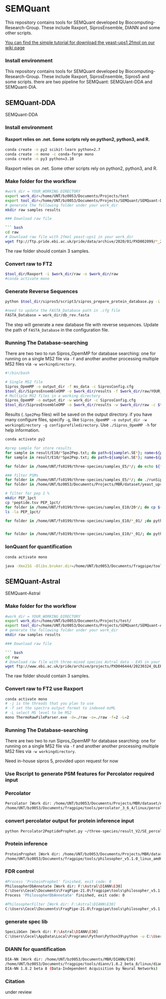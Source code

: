# SEMQuant

This repository contains tools for SEMQuant developed by Biocomputing-Research-Group. These include Raxport, SiprosEnsemble, DIANN and some other scripts.

[You can find the simple tutorial for download the yeast-ups1 2fmol on our wiki page](https://github.com/xyz1396/SiprosToolKits-Sipros4/wiki/13C-labeled-E.-coli-SIP-proteomic-search-tutorial)

### Install environment

This repository contains tools for SEMQuant developed by Biocomputing-Research-Group. These include Raxport, SiprosEnsemble, Sipros5 and some scripts. there are two pipeline for SEMQuant: SEMQUant-DDA and SEMQuant-DIA.

## SEMQuant-DDA
SEMQuant-DDA 

### Install environment

#### Raxport relies on .net. Some scripts rely on python2, python3, and R.

``` bash
conda create -n py2 scikit-learn python=2.7
conda create -n mono -c conda-forge mono
conda create -n py3 python=3.10
```
Raxport relies on .net. Some other scripts rely on python2, python3, and R.

### Make folder for the workflow

```bash
#work_dir = YOUR_WORKING_DIRECTORY
export work_dir=/home/UNT/bz0053/Documents/Projects/test
export tool_dir=/home/UNT/bz0053/Documents/Projects/SEMQuant/SEMQuant-DDA
# generate the following folder under your work_dir 
mkdir raw samples results 

### Download raw file

``` bash
cd raw 
# Download raw file with 2fmol yeast-ups1 in your work_dir
wget ftp://ftp.pride.ebi.ac.uk/pride/data/archive/2020/01/PXD002099/*_2fmol*.raw
```
The raw folder should contain 3 samples.

### Convert raw to FT2

```bash
$tool_dir/Raxport -i $work_dir/raw -o $work_dir/raw
#conda activate mono
```
### Generate Reverse Sequences

``` bash
python $tool_dir/sipros5/script3/sipros_prepare_protein_database.py -i work_dir/YOUR_DB.fasta -o db_rev.fasta -c tool_dir/configs/SiprosConfig_yeast.cfg

#need to update the FASTA_Database path in .cfg file 
FASTA_Database = work_dir/db_rev.fasta
```
The step will generate a new database file with reverse sequences. Update the path of `FASTA_Database` in the configuration file.

### Running The Database-searching

There are two two to run Sipros_OpemMP for database searching: one for running on a single MS2 file via `-f` and another another processing multiple MS2 files via `-w workingdirectory`.


```bash
#!/bin/bash

# Single MS2 file
Sipros_OpemMP -o output_dir -f ms_data -c SiprosConfig.cfg
$tool_dir/SiprosEnsembleOMP -o $work_dir/results -f $work_dir/raw/YOUR_MS2.FT2 -c $tool_dir/configs/SiprosConfig.cfg
# Multiple MS2 files in a working directory
Sipros_OpemMP -o output_dir -w work_dir -c SiprosConfig.cfg
$tool_dir/SiprosEnsembleOMP -o $work_dir/results -w $work_dir/raw -c $tool_dir/configs/SiprosConfig.cfg
```

Results (`.Spe2Pep` files) will be saved on the output directory. if you have many configure files, specify `-g`, like `Sipros_OpemMP -o output_dir -w workingdirectory -g configurefiledirectory`. Use `./Sipros_OpemMP -h` for help information. 

```bash
conda activate py2

#prep sample for store results
for sample in result/E10/*Spe2Pep.txt; do path=${sample%.SE*}; name=${path#result/E10}; mkdir samples_E10/${name}; done
for sample in result/E10/*Spe2Pep.txt; do path=${sample%.SE*}; name=${path#result/E10/}; cp ${sample} samples_E5/${name}/${sample#result/E5/}; done

for folder in /home/UNT/fs0199/three-species/samples_E5/*/; do echo ${folder}; done

### filter PSMs
for folder in /home/UNT/fs0199/three-species/samples_E5/*/; do ./runSiprosFiltering.sh  -in ${folder} -c ../configs/SiprosConfig_yeast.cfg -o ${folder}; mv ${folder}/*.p*.txt ${folder}/peptide/;mv ${folder}/*.tab ${folder}/peptide/; done
for folder in /home/UNT/bz0053/Documents/Projects/MBR/dataset/yeast_ups/samples_2fmol/*/; do ./runSiprosFiltering.sh  -in ${folder} -c ../configs/SiprosConfig_yeast.cfg -o ${folder}; done

# filter for pep 1 %
mkdir PEP_1pct
cp *peptide.tsv PEP_1pct/
for folder in /home/UNT/fs0199/three-species/samples_E10/20*/; do cp ${folder}/*.SE.pep.txt ./PEP_1pct; done
ls -la PEP_1pct/

for folder in /home/UNT/fs0199/three-species/samples_E10/*_01/ ;do python /home/UNT/fs0199/sipros5-master/script3/sipros_ensemble_filtering.py -i ${folder} -c /home/UNT/fs0199/three-species/SiprosConfig.cfg -o ${folder}; done


for folder in /home/UNT/fs0199/three-species/samples_E10/*_01/; do python /home/UNT/fs0199/sipros5-master/script3/sipros_peptides_assembling.py  -c /home/UNT/fs0199/three-species/SiprosConfig.cfg -w ${folder}; donehttps://chatgpt.com/c/67d229a2-725c-8001-bd57-48f02bf9d8e6

```
### IonQuant for quantification

```bash
conda activate mono

java -Xmx21G -Dlibs.bruker.dir=/home/UNT/bz0053/Documents/fragpipe/tools/MSFragger-4.0/ext/bruker -Dlibs.thermo.dir=/home/UNT/bz0053/Documents/fragpipe/tools/MSFragger-4.0/ext/thermo -cp /home/UNT/bz0053/Documents/fragpipe/tools/jfreechart-1.5.3.jar:/home/UNT/bz0053/Documents/fragpipe/tools/batmass-io-1.30.0.jar:/home/UNT/bz0053/Documents/fragpipe/tools/IonQuant-1.10.12.jar ionquant.IonQuant --threads 23 --perform-ms1quant 1 --perform-isoquant 0 --isotol 20.0 --isolevel 2 --isotype tmt10 --ionmobility 0 --site-reports 1 --minexps 1 --mbr 1 --maxlfq 1 --requantify 1 --mztol 10 --imtol 0.05 --rttol 0.4 --mbrmincorr 0 --mbrrttol 1 --mbrimtol 0.05 --mbrtoprun 40 --ionfdr 0.01 --proteinfdr 0.01 --peptidefdr 0.01 --normalization 1 --minisotopes 2 --minscans 3 --writeindex 0 --tp 0 --minfreq 0 --minions 2 --locprob 0.75 --uniqueness 0 --multidir . --filelist /home/UNT/bz0053/Documents/Projects/MBR/dataset/Astral/fragpipe_MBR/E45/filelist_ionquant.txt --modlist /home/UNT/bz0053/Documents/Projects/MBR/dataset/Astral/fragpipe_MBR/E45/modmasses_ionquant.txt

```
## SEMQuant-Astral
SEMQuant-Astral

### Make folder for the workflow

```bash
#work_dir = YOUR_WORKING_DIRECTORY
export work_dir=/home/UNT/bz0053/Documents/Projects/test/
export tool_dir=/home/UNT/bz0053/Documents/Projects/SEMQuant/SEMQuant-Astral
# generate the following folder under your work_dir 
mkdir raw samples results 

### Download raw file

``` bash
cd raw 
# Download raw file with three-mixed species Astral data - E45 in your work_dir
wget ftp://www.ebi.ac.uk/pride/archive/projects/PXD046444/20230324_OLEP08_200ng_30min_E45H50Y5*.raw
```
The raw folder should contain 3 samples.

### Convert raw to FT2 use Raxport

```bash
conda activate mono
# -j is the threads that you plan to use
# -f set the spectra output format to indexed mzML
# -L select MS level to be MS2
mono ThermoRawFileParser.exe -d=./raw -o=./raw -f=2 -L=2 
```

### Running The Database-searching

There are two two to run Sipros_OpemMP for database searching: one for running on a single MS2 file via `-f` and another another processing multiple MS2 files via `-w workingdirectory`.

Need in-house sipros 5, provided upon request for now

### Use Rscript to generate PSM features for Percolator required input

### Percolator
```bash
Percolator [Work dir: /home/UNT/bz0053/Documents/Projects/MBR/dataset/Astral/fragpipe_MBR/E45/2]
/home/UNT/bz0053/Documents/fragpipe/tools/percolator_3_6_4/linux/percolator --only-psms --no-terminate --post-processing-tdc --num-threads 23 --results-psms 20230324_OLEP08_200ng_30min_E45H50Y5_180K_2Th3p5ms_02_percolator_target_psms.tsv --decoy-results-psms 20230324_OLEP08_200ng_30min_E45H50Y5_180K_2Th3p5ms_02_percolator_decoy_psms.tsv --protein-decoy-pattern rev_ 20230324_OLEP08_200ng_30min_E45H50Y5_180K_2Th3p5ms_02.pin

```

### convert percolator output for protein inference input
```bash
python Percolator2PeptideProphet.py ~/three-species/result_V2/SE_percolator_DIANN/E20/01/20230324_OLEP08_200ng_30min_E20H50Y30_180K_2Th3p5ms_01.target.Spe2Pep.txt ~/three-species/result_V2/SE_percolator_DIANN/E20/01/20230324_OLEP08_200ng_30min_E20H50Y30_180K_2Th3p5ms_01.pin ~/three-species/result_V2/SE_percolator_DIANN/E20/01/ 20230324_OLEP08_200ng_30min_E20H50Y30_180K_2Th3p5ms_01
```

### Protein inference
```bash
ProteinProphet [Work dir: /home/UNT/bz0053/Documents/Projects/MBR/dataset/Astral/fragpipe_MBR/E45]
/home/UNT/bz0053/Documents/fragpipe/tools/philosopher_v5.1.0_linux_amd64/philosopher proteinprophet --maxppmdiff 2000000 --output combined /home/UNT/bz0053/Documents/Projects/MBR/dataset/Astral/fragpipe_MBR/E45/filelist_proteinprophet.txt
```
### FDR control
```bash
#Process 'ProteinProphet' finished, exit code: 0
PhilosopherDbAnnotate [Work dir: F:\Astral\DIANN\E30]
C:\Users\Cecel\Documents\FragPipe-21.0\fragpipe\tools\philosopher_v5.1.0_windows_amd64\philosopher.exe database --annotate F:\Astral\2024-09-22-decoys-mix_HYE.fasta.fas --prefix rev_
Process 'PhilosopherDbAnnotate' finished, exit code: 0

#PhilosopherFilter [Work dir: F:\Astral\DIANN\E30]
C:\Users\Cecel\Documents\FragPipe-21.0\fragpipe\tools\philosopher_v5.1.0_windows_amd64\philosopher.exe filter --picked --prot 0.01 --minPepLen 8 --tag rev_ --pepxml F:\Astral\DIANN\E30 --protxml F:\Astral\DIANN\E30\combined.prot.xml --razor

```

### generate spec lib
```bash
SpecLibGen [Work dir: F:\Astral\DIANN\E30]
C:\Users\Cecel\AppData\Local\Programs\Python\Python39\python -u C:\Users\Cecel\Documents\FragPipe-21.0\fragpipe\tools\speclib\gen_con_spec_lib.py F:\Astral\2024-09-22-decoys-mix_HYE.fasta.fas F:\Astral\DIANN\E30 unused F:\Astral\DIANN\E30 True unused use_easypqp noiRT;noIM 16 "--unimod C:/Users/Cecel/Documents/FragPipe-21.0/fragpipe/tools/unimod_old.xml --max_delta_unimod 0.02 --max_delta_ppm 15.0 --fragment_types [\'b\',\'y\',]" "--rt_lowess_fraction 0.0" delete_intermediate_files F:\Astral\DIANN\E30\filelist_speclibgen.txt

```

### DIANN for quantification
```bash
DIA-NN [Work dir: /home/UNT/bz0053/Documents/MBR/DIANN/E30]
/home/UNT/bz0053/Documents/fragpipe/tools/diann/1.8.2_beta_8/linux/diann-1.8.1.8 --lib library.tsv --threads 15 --verbose 1 --out diann-output/report.tsv --qvalue 0.01 --matrix-qvalue 0.01 --matrices --no-prot-inf --smart-profiling --no-quant-files --peak-center --no-ifs-removal --report-lib-info --cfg /home/UNT/bz0053/Documents/MBR/DIANN/E30/filelist_diann.txt--
DIA-NN 1.8.2 beta 8 (Data-Independent Acquisition by Neural Networks)
```

### Citation

under review
